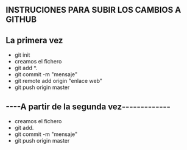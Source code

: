 ## INSTRUCIONES PARA SUBIR LOS CAMBIOS A GITHUB

## La primera vez
- git init
- creamos el fichero
- git add *.
- git commit -m "mensaje"
- git remote add origin "enlace web"
- git push origin master

## ----A partir de la segunda vez-------------
- creamos el fichero
- git add.
- git commit -m "mensaje"
- git push origin master